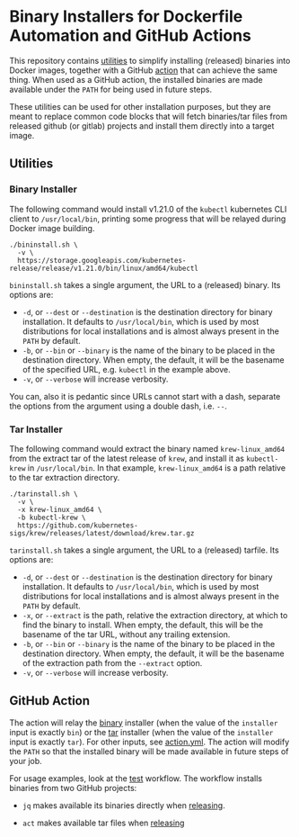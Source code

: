 # Binary Installers for Dockerfile Automation and GitHub Actions

This repository contains [utilities](#utilities) to simplify installing
(released) binaries into Docker images, together with a GitHub
[action](#github-action) that can achieve the same thing. When used as a GitHub
action, the installed binaries are made available under the `PATH` for being
used in future steps.

These utilities can be used for other installation purposes, but they are
meant to replace common code blocks that will fetch binaries/tar files from
released github (or gitlab) projects and install them directly into a target
image.

## Utilities

### Binary Installer

The following command would install v1.21.0 of the `kubectl` kubernetes CLI
client to `/usr/local/bin`, printing some progress that will be relayed during
Docker image building.

```shell
./bininstall.sh \
  -v \
  https://storage.googleapis.com/kubernetes-release/release/v1.21.0/bin/linux/amd64/kubectl
```

`bininstall.sh` takes a single argument, the URL to a (released) binary. Its
options are:

* `-d`, or `--dest` or `--destination` is the destination directory for binary
  installation. It defaults to `/usr/local/bin`, which is used by most
  distributions for local installations and is almost always present in the
  `PATH` by default.
* `-b`, or `--bin` or `--binary` is the name of the binary to be placed in the
  destination directory. When empty, the default, it will be the basename of the
  specified URL, e.g. `kubectl` in the example above.
* `-v`, or `--verbose` will increase verbosity.

You can, also it is pedantic since URLs cannot start with a dash, separate the
options from the argument using a double dash, i.e. `--`.

### Tar Installer

The following command would extract the binary named `krew-linux_amd64` from the
extract tar of the latest release of `krew`, and install it as `kubectl-krew` in
`/usr/local/bin`. In that example, `krew-linux_amd64` is a path relative to the
tar extraction directory.

```shell
./tarinstall.sh \
  -v \
  -x krew-linux_amd64 \
  -b kubectl-krew \
  https://github.com/kubernetes-sigs/krew/releases/latest/download/krew.tar.gz
```

`tarinstall.sh` takes a single argument, the URL to a (released) tarfile. Its
options are:

* `-d`, or `--dest` or `--destination` is the destination directory for binary
  installation. It defaults to `/usr/local/bin`, which is used by most
  distributions for local installations and is almost always present in the
  `PATH` by default.
* `-x`, or `--extract` is the path, relative the extraction directory, at which
  to find the binary to install. When empty, the default, this will be the
  basename of the tar URL, without any trailing extension.
* `-b`, or `--bin` or `--binary` is the name of the binary to be placed in the
  destination directory. When empty, the default, it will be the basename of the
  extraction path from the `--extract` option.
* `-v`, or `--verbose` will increase verbosity.

## GitHub Action

The action will relay the [binary](#binary-installer) installer (when the value
of the `installer` input is exactly `bin`) or the [tar](#tar-installer)
installer (when the value of the `installer` input is exactly `tar`). For other
inputs, see [action.yml](./action.yml). The action will modify the `PATH` so
that the installed binary will be made available in future steps of your job.

For usage examples, look at the [test](.github/workflows/test.yml) workflow. The
workflow installs binaries from two GitHub projects:

* `jq` makes available its binaries directly when [releasing][jq].
* `act` makes available tar files when [releasing][act]

  [jq]: https://github.com/stedolan/jq/releases
  [act]: https://github.com/nektos/act/releases
